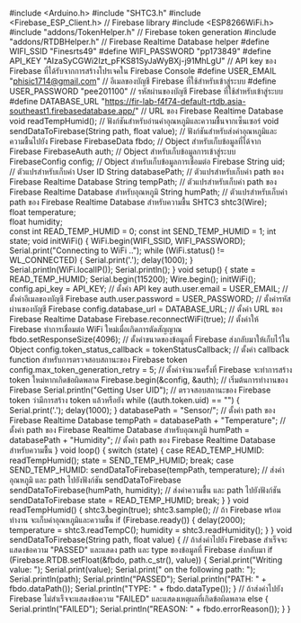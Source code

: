 #include <Arduino.h>
#include "SHTC3.h"
#include <Firebase_ESP_Client.h> // Firebase library
#include <ESP8266WiFi.h>
#include "addons/TokenHelper.h" // Firebase token generation
#include "addons/RTDBHelper.h"  // Firebase Realtime Database helper
#define WIFI_SSID "Finesrts49"
#define WIFI_PASSWORD "pp173849"
#define API_KEY "AIzaSyCGWi2Izt_pFKS81SyJaWyBXj-j91MhLgU"                                // API key ของ Firebase ที่ได้รับจากการสร้างโปรเจคใน Firebase Console
#define USER_EMAIL "phisic1714@gmail.com"                             // อีเมลของบัญชี Firebase ที่ใช้สำหรับเข้าสู่ระบบ
#define USER_PASSWORD "pee201100"                          // รหัสผ่านของบัญชี Firebase ที่ใช้สำหรับเข้าสู่ระบบ
#define DATABASE_URL "https://fir-lab-f4f74-default-rtdb.asia-southeast1.firebasedatabase.app/"                           // URL ของ Firebase Realtime Database
void readTempHumid();                              // ฟังก์ชันสำหรับอ่านค่าอุณหภูมิและความชื้นจากเซ็นเซอร์
void sendDataToFirebase(String path, float value); // ฟังก์ชันสำหรับส่งค่าอุณหภูมิและความชื้นไปยัง Firebase
FirebaseData fbdo;                                 // Object สำหรับเก็บข้อมูลที่ได้จาก Firebase
FirebaseAuth auth;                                 // Object สำหรับเก็บข้อมูลการเข้าสู่ระบบ
FirebaseConfig config;                             // Object สำหรับเก็บข้อมูลการเชื่อมต่อ Firebase
String uid;                                        // ตัวแปรสำหรับเก็บค่า User ID
String databasePath;                               // ตัวแปรสำหรับเก็บค่า path ของ Firebase Realtime Database
String tempPath;                                   // ตัวแปรสำหรับเก็บค่า path ของ Firebase Realtime Database สำหรับอุณหภูมิ
String humPath;                                    // ตัวแปรสำหรับเก็บค่า path ของ Firebase Realtime Database สำหรับความชื้น
SHTC3 shtc3(Wire);                                 
float temperature;                                
float humidity;                                   
const int READ_TEMP_HUMID = 0;
const int SEND_TEMP_HUMID = 1;
int state;
void initWiFi()
{
    WiFi.begin(WIFI_SSID, WIFI_PASSWORD);
    Serial.print("Connecting to WiFi ..");
    while (WiFi.status() != WL_CONNECTED)
    {
        Serial.print('.');
        delay(1000);
    }
    Serial.println(WiFi.localIP());
    Serial.println();
}
void setup()
{
    state = READ_TEMP_HUMID;
    Serial.begin(115200);
    Wire.begin();
    initWiFi();
    config.api_key = API_KEY; // ตั้งค่า API key
    auth.user.email = USER_EMAIL; // ตั้งค่าอีเมลของบัญชี Firebase
    auth.user.password = USER_PASSWORD; // ตั้งค่ารหัสผ่านของบัญชี Firebase
    config.database_url = DATABASE_URL; // ตั้งค่า URL ของ Firebase Realtime Database
    Firebase.reconnectWiFi(true); // ตั้งค่าให้ Firebase ทำการเชื่อมต่อ WiFi ใหม่เมื่อเกิดการตัดสัญญาณ
    fbdo.setResponseSize(4096); // ตั้งค่าขนาดของข้อมูลที่ Firebase ส่งกลับมาให้เก็บไว้ใน Object
    config.token_status_callback = tokenStatusCallback; // ตั้งค่า callback function สำหรับการตรวจสอบสถานะของ Firebase token
    config.max_token_generation_retry = 5; // ตั้งค่าจำนวนครั้งที่ Firebase จะทำการสร้าง token ใหม่หากเกิดข้อผิดพลาด
    Firebase.begin(&config, &auth); // เริ่มต้นการทำงานของ Firebase
    Serial.println("Getting User UID");
    // ตรวจสอบสถานะของ Firebase token ว่ามีการสร้าง token แล้วหรือยัง
    while ((auth.token.uid) == "")
    {
        Serial.print('.');
        delay(1000);
    }
    databasePath = "Sensor/"; // ตั้งค่า path ของ Firebase Realtime Database
    tempPath = databasePath + "Temperature"; // ตั้งค่า path ของ Firebase Realtime Database สำหรับอุณหภูมิ
    humPath = databasePath + "Humidity";     // ตั้งค่า path ของ Firebase Realtime Database สำหรับความชื้น
}
void loop()
{
    switch (state)
    {
    case READ_TEMP_HUMID:
        readTempHumid();
        state = SEND_TEMP_HUMID;
        break;
    case SEND_TEMP_HUMID:
        sendDataToFirebase(tempPath, temperature); // ส่งค่าอุณหภูมิ และ path ไปยังฟังก์ชัน sendDataToFirebase
        sendDataToFirebase(humPath, humidity); // ส่งค่าความชื้น และ path ไปยังฟังก์ชัน sendDataToFirebase
        state = READ_TEMP_HUMID;
        break;
    }
}
void readTempHumid()
{
    shtc3.begin(true);
    shtc3.sample();
    // ถ้า Firebase พร้อมทำงาน จะเก็บค่าอุณหภูมิและความชื้น
    if (Firebase.ready())
    {
        delay(2000);
        temperature = shtc3.readTempC();
        humidity = shtc3.readHumidity();
    }
}
void sendDataToFirebase(String path, float value)
{
    // ถ้าส่งค่าไปยัง Firebase สำเร็จจะแสดงข้อความ "PASSED" และแสดง path และ type ของข้อมูลที่ Firebase ส่งกลับมา
    if (Firebase.RTDB.setFloat(&fbdo, path.c_str(), value))
    {
        Serial.print("Writing value: ");
        Serial.print(value);
        Serial.print(" on the following path: ");
        Serial.println(path);
        Serial.println("PASSED");
        Serial.println("PATH: " + fbdo.dataPath());
        Serial.println("TYPE: " + fbdo.dataType());
    }
    // ถ้าส่งค่าไปยัง Firebase ไม่สำเร็จจะแสดงข้อความ "FAILED" และแสดงเหตุผลที่เกิดข้อผิดพลาด
    else
    {
        Serial.println("FAILED");
        Serial.println("REASON: " + fbdo.errorReason());
    }
}
